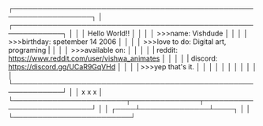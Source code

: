 ┌──────────────────────────────────────────────────────────────────┐
│  ┌────────────────────────────────────────────────────────────┐  │
│  │ Hello World!!                                              │  │
│  │ >>>name: Vishdude                                          │  │
│  │ >>>birthday: spetember 14 2006                             │  │
│  │ >>>love to do: Digital art, programing                     |  │
│  │ >>>available on:                                           │  │
│  │     | reddit: https://www.reddit.com/user/vishwa_animates  │  │
│  │     | discord: https://discord.gg/UCaR9GqVHd               │  │
│  │>>>yep that's it.                                           │  │
│  │                                                            │  │
│  │                                                            │  │
│  └────────────────────────────────────────────────────────────┘  │
│                                                  x  x  x         │
└───────────────────────┬──────────────┬───────────────────────────┘
                        │              │
                   ┌────┴──────────────┴────┐
                   │                        │
                   └────────────────────────┘
